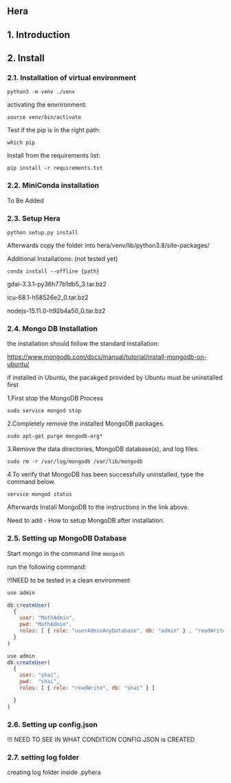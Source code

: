 ## Hera

## 1. Introduction

## 2. Install
### 2.1. Installation of virtual environment
`python3 -m venv ./venv`

activating the envrironment:

`source venv/bin/activate`

Test if the pip is in the right path:

`which pip`


Install from the requirements list:

`pip install -r requirements.txt`

### 2.2. MiniConda installation

To Be Added

### 2.3. Setup Hera

`python setup.py install`

Afterwards copy the folder into hera/venv/lib/python3.8/site-packages/

Additional Installations: (not tested yet)

`conda install --offline {path}`

gdal-3.3.1-py36h77b1db5_3.tar.bz2

icu-68.1-h58526e2_0.tar.bz2

nodejs-15.11.0-h92b4a50_0.tar.bz2

### 2.4. Mongo DB Installation

the installation should follow the standard installation:

https://www.mongodb.com/docs/manual/tutorial/install-mongodb-on-ubuntu/

if installed in Ubuntu, the pacakged provided by Ubuntu must be uninstalled first

1.First stop the MongoDB Process

`sudo service mongod stop`

2.Completely remove the installed MongoDB packages.

`sudo apt-get purge mongodb-org*`

3.Remove the data directories, MongoDB database(s), and log files.

`sudo rm -r /var/log/mongodb /var/lib/mongodb`

4.To verify that MongoDB has been successfully uninstalled, type the command below.

`service mongod status`

Afterwards Install MongoDB to the instructions in the link above.

Need to add - How to setup MongoDB after installation.

### 2.5. Setting up MongoDB Database

Start mongo in the command line
`mongosh`

run the following command:

!!!NEED to be tested in a clean environment

```JavaScript
use admin

db.createUser(
  {
    user: "MathAdmin",
    pwd: "MathAdmin",
    roles: [ { role: "userAdminAnyDatabase", db: "admin" } , "readWriteAnyDatabase"]
  }
)

use admin
db.createUser(
  {
    user: "shai",
    pwd:  "shai",   
    roles: [ { role: "readWrite", db: "shai" } ]

  }
)
```

### 2.6. Setting up config.json

!!! NEED TO SEE IN WHAT CONDITION CONFIG.JSON is CREATED

### 2.7. setting log folder
creating log folder inside .pyhera